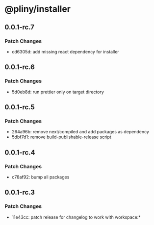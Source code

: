 # @pliny/installer

## 0.0.1-rc.7

### Patch Changes

- cd6305d: add missing react dependency for installer

## 0.0.1-rc.6

### Patch Changes

- 5d0eb8d: run prettier only on target directory

## 0.0.1-rc.5

### Patch Changes

- 264a96b: remove next/compiled and add packages as dependency
- 5dbf7d1: remove build-publishable-release script

## 0.0.1-rc.4

### Patch Changes

- c78af92: bump all packages

## 0.0.1-rc.3

### Patch Changes

- 11e43cc: patch release for changelog to work with workspace:\*
